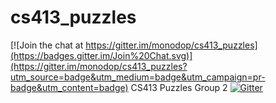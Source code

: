 # cs413_puzzles

[![Join the chat at https://gitter.im/monodop/cs413_puzzles](https://badges.gitter.im/Join%20Chat.svg)](https://gitter.im/monodop/cs413_puzzles?utm_source=badge&utm_medium=badge&utm_campaign=pr-badge&utm_content=badge)
CS413 Puzzles Group 2
[![Gitter](https://badges.gitter.im/Join%20Chat.svg)](https://gitter.im/monodop/cs413_puzzles?utm_source=badge&utm_medium=badge&utm_campaign=pr-badge)
